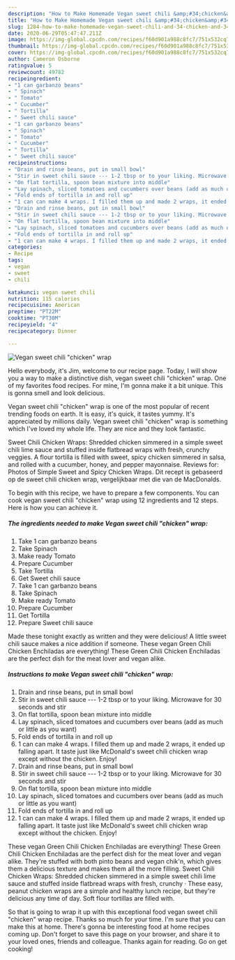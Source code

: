 ```yaml
---
description: "How to Make Homemade Vegan sweet chili &amp;#34;chicken&amp;#34; wrap"
title: "How to Make Homemade Vegan sweet chili &amp;#34;chicken&amp;#34; wrap"
slug: 1284-how-to-make-homemade-vegan-sweet-chili-and-34-chicken-and-34-wrap
date: 2020-06-29T05:47:47.211Z
image: https://img-global.cpcdn.com/recipes/f60d901a988c8fc7/751x532cq70/vegan-sweet-chili-chicken-wrap-recipe-main-photo.jpg
thumbnail: https://img-global.cpcdn.com/recipes/f60d901a988c8fc7/751x532cq70/vegan-sweet-chili-chicken-wrap-recipe-main-photo.jpg
cover: https://img-global.cpcdn.com/recipes/f60d901a988c8fc7/751x532cq70/vegan-sweet-chili-chicken-wrap-recipe-main-photo.jpg
author: Cameron Osborne
ratingvalue: 5
reviewcount: 49782
recipeingredient:
- "1 can garbanzo beans"
- " Spinach"
- " Tomato"
- " Cucumber"
- " Tortilla"
- " Sweet chili sauce"
- "1 can garbanzo beans"
- " Spinach"
- " Tomato"
- " Cucumber"
- " Tortilla"
- " Sweet chili sauce"
recipeinstructions:
- "Drain and rinse beans, put in small bowl"
- "Stir in sweet chili sauce --- 1-2 tbsp or to your liking. Microwave for 30 seconds and stir"
- "On flat tortilla, spoon bean mixture into middle"
- "Lay spinach, sliced tomatoes and cucumbers over beans (add as much or little as you want)"
- "Fold ends of tortilla in and roll up"
- "1 can can make 4 wraps. I filled them up and made 2 wraps, it ended up falling apart. It taste just like McDonald&#39;s sweet chili chicken wrap except without the chicken. Enjoy!"
- "Drain and rinse beans, put in small bowl"
- "Stir in sweet chili sauce --- 1-2 tbsp or to your liking. Microwave for 30 seconds and stir"
- "On flat tortilla, spoon bean mixture into middle"
- "Lay spinach, sliced tomatoes and cucumbers over beans (add as much or little as you want)"
- "Fold ends of tortilla in and roll up"
- "1 can can make 4 wraps. I filled them up and made 2 wraps, it ended up falling apart. It taste just like McDonald&#39;s sweet chili chicken wrap except without the chicken. Enjoy!"
categories:
- Recipe
tags:
- vegan
- sweet
- chili

katakunci: vegan sweet chili 
nutrition: 115 calories
recipecuisine: American
preptime: "PT22M"
cooktime: "PT30M"
recipeyield: "4"
recipecategory: Dinner

---
```



![Vegan sweet chili &#34;chicken&#34; wrap](https://img-global.cpcdn.com/recipes/f60d901a988c8fc7/751x532cq70/vegan-sweet-chili-chicken-wrap-recipe-main-photo.jpg)

Hello everybody, it's Jim, welcome to our recipe page. Today, I will show you a way to make a distinctive dish, vegan sweet chili &#34;chicken&#34; wrap. One of my favorites food recipes. For mine, I'm gonna make it a bit unique. This is gonna smell and look delicious.

Vegan sweet chili &#34;chicken&#34; wrap is one of the most popular of recent trending foods on earth. It is easy, it's quick, it tastes yummy. It's appreciated by millions daily. Vegan sweet chili &#34;chicken&#34; wrap is something which I've loved my whole life. They are nice and they look fantastic.

Sweet Chili Chicken Wraps: Shredded chicken simmered in a simple sweet chili lime sauce and stuffed inside flatbread wraps with fresh, crunchy veggies. A flour tortilla is filled with sweet, spicy chicken simmered in salsa, and rolled with a cucumber, honey, and pepper mayonnaise. Reviews for: Photos of Simple Sweet and Spicy Chicken Wraps. Dit recept is gebaseerd op de sweet chili chicken wrap, vergelijkbaar met die van de MacDonalds.


To begin with this recipe, we have to prepare a few components. You can cook vegan sweet chili &#34;chicken&#34; wrap using 12 ingredients and 12 steps. Here is how you can achieve it.

<!--inarticleads1-->

##### The ingredients needed to make Vegan sweet chili &#34;chicken&#34; wrap:

1. Take 1 can garbanzo beans
1. Take  Spinach
1. Make ready  Tomato
1. Prepare  Cucumber
1. Take  Tortilla
1. Get  Sweet chili sauce
1. Take 1 can garbanzo beans
1. Take  Spinach
1. Make ready  Tomato
1. Prepare  Cucumber
1. Get  Tortilla
1. Prepare  Sweet chili sauce


Made these tonight exactly as written and they were delicious! A little sweet chili sauce makes a nice addition if someone. These vegan Green Chili Chicken Enchiladas are everything! These Green Chili Chicken Enchiladas are the perfect dish for the meat lover and vegan alike. 

<!--inarticleads2-->

##### Instructions to make Vegan sweet chili &#34;chicken&#34; wrap:

1. Drain and rinse beans, put in small bowl
1. Stir in sweet chili sauce --- 1-2 tbsp or to your liking. Microwave for 30 seconds and stir
1. On flat tortilla, spoon bean mixture into middle
1. Lay spinach, sliced tomatoes and cucumbers over beans (add as much or little as you want)
1. Fold ends of tortilla in and roll up
1. 1 can can make 4 wraps. I filled them up and made 2 wraps, it ended up falling apart. It taste just like McDonald&#39;s sweet chili chicken wrap except without the chicken. Enjoy!
1. Drain and rinse beans, put in small bowl
1. Stir in sweet chili sauce --- 1-2 tbsp or to your liking. Microwave for 30 seconds and stir
1. On flat tortilla, spoon bean mixture into middle
1. Lay spinach, sliced tomatoes and cucumbers over beans (add as much or little as you want)
1. Fold ends of tortilla in and roll up
1. 1 can can make 4 wraps. I filled them up and made 2 wraps, it ended up falling apart. It taste just like McDonald&#39;s sweet chili chicken wrap except without the chicken. Enjoy!


These vegan Green Chili Chicken Enchiladas are everything! These Green Chili Chicken Enchiladas are the perfect dish for the meat lover and vegan alike. They&#39;re stuffed with both pinto beans and vegan chik&#39;n, which gives them a delicious texture and makes them all the more filling. Sweet Chili Chicken Wraps: Shredded chicken simmered in a simple sweet chili lime sauce and stuffed inside flatbread wraps with fresh, crunchy · These easy, peanut chicken wraps are a simple and healthy lunch recipe, but they&#39;re delicious any time of day. Soft flour tortillas are filled with. 

So that is going to wrap it up with this exceptional food vegan sweet chili &#34;chicken&#34; wrap recipe. Thanks so much for your time. I'm sure that you can make this at home. There's gonna be interesting food at home recipes coming up. Don't forget to save this page on your browser, and share it to your loved ones, friends and colleague. Thanks again for reading. Go on get cooking!
